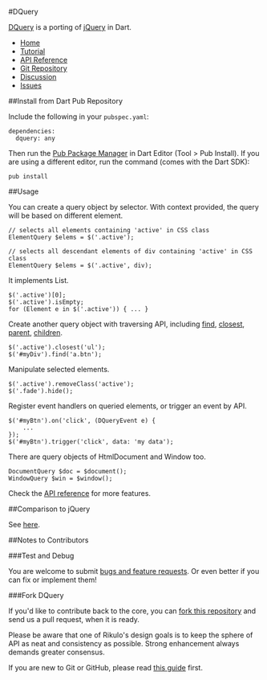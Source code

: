 #DQuery

[DQuery](http://rikulo.org) is a porting of [jQuery](http://jquery.com/) in Dart.

* [Home](http://rikulo.org)
* [Tutorial](http://blog.rikulo.org/posts/2013/May/General/bootjack-and-dquery/)
* [API Reference](http://api.rikulo.org/dquery/latest/)
* [Git Repository](https://github.com/rikulo/dquery)
* [Discussion](http://stackoverflow.com/questions/tagged/rikulo)
* [Issues](https://github.com/rikulo/dquery/issues)

##Install from Dart Pub Repository

Include the following in your `pubspec.yaml`:

    dependencies:
      dquery: any

Then run the [Pub Package Manager](http://pub.dartlang.org/doc) in Dart Editor (Tool > Pub Install). If you are using a different editor, run the command
(comes with the Dart SDK):

    pub install

##Usage

You can create a query object by selector. With context provided, the query will be based on different element.

    // selects all elements containing 'active' in CSS class
	ElementQuery $elems = $('.active');
	
	// selects all descendant elements of div containing 'active' in CSS class
	ElementQuery $elems = $('.active', div);

It implements List<Element>.

	$('.active')[0];
	$('.active').isEmpty;
	for (Element e in $('.active')) { ... }

Create another query object with traversing API, including [find](http://api.rikulo.org/dquery/latest/dquery/DQuery.html#find), [closest](http://api.rikulo.org/dquery/latest/dquery/ElementQuery.html#closest), [parent](http://api.rikulo.org/dquery/latest/dquery/ElementQuery.html#parent), [children](http://api.rikulo.org/dquery/latest/dquery/ElementQuery.html#children).

	$('.active').closest('ul');
	$('#myDiv').find('a.btn');

Manipulate selected elements.

	$('.active').removeClass('active');
	$('.fade').hide();

Register event handlers on queried elements, or trigger an event by API.

	$('#myBtn').on('click', (DQueryEvent e) {
		...
	});
	$('#myBtn').trigger('click', data: 'my data');

There are query objects of HtmlDocument and Window too.

	DocumentQuery $doc = $document();
	WindowQuery $win = $window();

Check the [API reference](http://api.rikulo.org/dquery/latest/dquery.html) for more features.

##Comparison to jQuery

See [here](https://github.com/rikulo/dquery/blob/master/doc/Comparison.md).

##Notes to Contributors

###Test and Debug

You are welcome to submit [bugs and feature requests](https://github.com/rikulo/dquery/issues). Or even better if you can fix or implement them!

###Fork DQuery

If you'd like to contribute back to the core, you can [fork this repository](https://help.github.com/articles/fork-a-repo) and send us a pull request, when it is ready.

Please be aware that one of Rikulo's design goals is to keep the sphere of API as neat and consistency as possible. Strong enhancement always demands greater consensus.

If you are new to Git or GitHub, please read [this guide](https://help.github.com/) first.
